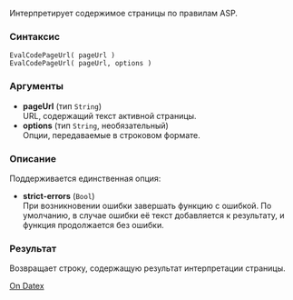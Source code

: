 Интерпретирует содержимое страницы по правилам ASP.

### Синтаксис
`EvalCodePageUrl( pageUrl )`  
`EvalCodePageUrl( pageUrl, options )`

### Аргументы
- **pageUrl** (тип `String`)  
    URL, содержащий текст активной страницы.
- **options** (тип `String`, необязательный)  
    Опции, передаваемые в строковом формате.

### Описание
Поддерживается единственная опция:
- **strict-errors** (`Bool`)  
    При возникновении ошибки завершать функцию с ошибкой. По умолчанию, в случае ошибки её текст добавляется к результату, и функция продолжается без ошибки.

### Результат
Возвращает строку, содержащую результат интерпретации страницы.

[On Datex](http://docs.datex.ru/article.htm?id=5620250451197911780)